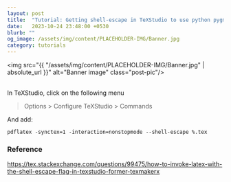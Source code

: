 ```yaml
---
layout: post
title:  "Tutorial: Getting shell-escape in TeXStudio to use python pygments"
date:   2023-10-24 23:48:00 +0530
blurb: ""
og_image: /assets/img/content/PLACEHOLDER-IMG/Banner.jpg
category: tutorials
---
```


<img src="{{ "/assets/img/content/PLACEHOLDER-IMG/Banner.jpg" | absolute_url }}" alt="Banner image" class="post-pic"/>
<br />
<br />

In TeXStudio, click on the following menu

> Options > Configure TeXStudio > Commands

And add:

`pdflatex -synctex=1 -interaction=nonstopmode --shell-escape %.tex`


### Reference
https://tex.stackexchange.com/questions/99475/how-to-invoke-latex-with-the-shell-escape-flag-in-texstudio-former-texmakerx
